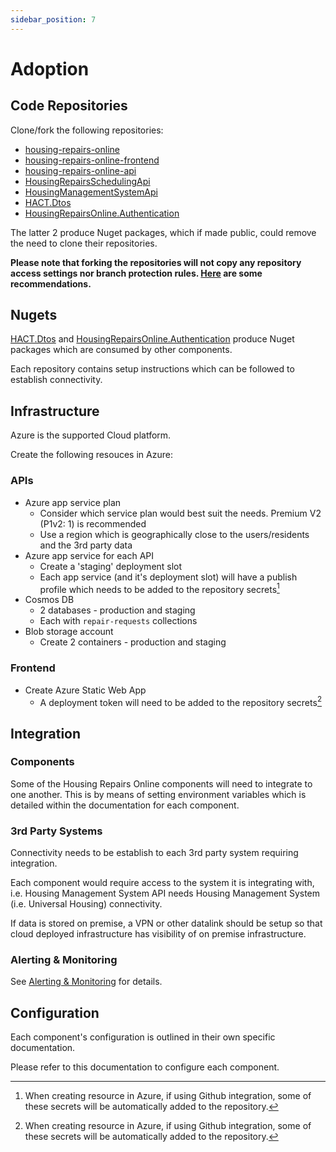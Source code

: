 ```yaml
---
sidebar_position: 7
---
```


# Adoption

## Code Repositories
Clone/fork the following repositories:
- [housing-repairs-online](https://github.com/LBHackney-IT/housing-repairs-online)
- [housing-repairs-online-frontend](https://github.com/LBHackney-IT/housing-repairs-online-frontend)
- [housing-repairs-online-api](https://github.com/LBHackney-IT/housing-repairs-online-api)
- [HousingRepairsSchedulingApi](https://github.com/LBHackney-IT/HousingRepairsSchedulingApi)
- [HousingManagementSystemApi](https://github.com/LBHackney-IT/HousingManagementSystemApi)
- [HACT.Dtos](https://github.com/City-of-Lincoln-Council/HACT.Dtos)
- [HousingRepairsOnline.Authentication](https://github.com/City-of-Lincoln-Council/HousingRepairsOnline.Authentication)

The latter 2 produce Nuget packages, which if made public, could remove the need to clone their repositories.

**Please note that forking the repositories will not copy any repository access settings nor branch protection rules. [Here](respository-settings) are some recommendations.**

## Nugets
[HACT.Dtos](https://github.com/City-of-Lincoln-Council/HACT.Dtos) and [HousingRepairsOnline.Authentication](https://github.com/City-of-Lincoln-Council/HousingRepairsOnline.Authentication) produce Nuget packages which are consumed by other components.

Each repository contains setup instructions which can be followed to establish connectivity.

## Infrastructure
Azure is the supported Cloud platform.

Create the following resouces in Azure:

### APIs
- Azure app service plan
  - Consider which service plan would best suit the needs. Premium V2 (P1v2: 1) is recommended
  - Use a region which is geographically close to the users/residents and the 3rd party data
- Azure app service for each API
  - Create a 'staging' deployment slot
  - Each app service (and it's deployment slot) will have a publish profile which needs to be added to the repository secrets[^1]
- Cosmos DB
    - 2 databases - production and staging
    - Each with `repair-requests` collections
- Blob storage account
    - Create 2 containers - production and staging

### Frontend
- Create Azure Static Web App
  - A deployment token will need to be added to the repository secrets[^1]

## Integration

### Components
Some of the Housing Repairs Online components will need to integrate to one another.
This is by means of setting environment variables which is detailed within the documentation for each component.

### 3rd Party Systems
Connectivity needs to be establish to each 3rd party system requiring integration.

Each component would require access to the system it is integrating with, i.e. Housing Management System API needs Housing Management System (i.e. Universal Housing) connectivity.

If data is stored on premise, a VPN or other datalink should be setup so that cloud deployed infrastructure has visibility of on premise infrastructure.

### Alerting & Monitoring

See [Alerting & Monitoring](../alerting-and-monitoring/intro.md) for details.

## Configuration

Each component's configuration is outlined in their own specific documentation.

Please refer to this documentation to configure each component.

[^1]:
     When creating resource in Azure, if using Github integration, some of these secrets will be automatically added to the repository.
